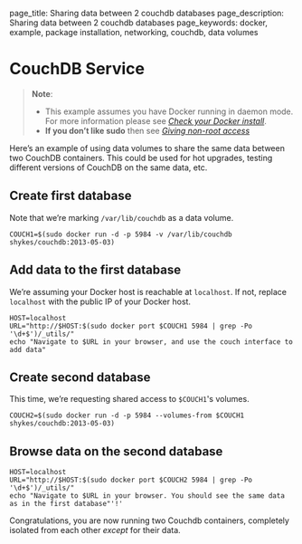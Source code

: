 page_title: Sharing data between 2 couchdb databases
page_description: Sharing data between 2 couchdb databases
page_keywords: docker, example, package installation, networking, couchdb, data volumes

# CouchDB Service

> **Note**: 
> 
> - This example assumes you have Docker running in daemon mode. For
>   more information please see [*Check your Docker
>   install*](../hello_world/#running-examples).
> - **If you don’t like sudo** then see [*Giving non-root
>   access*](../../installation/binaries/#dockergroup)

Here’s an example of using data volumes to share the same data between
two CouchDB containers. This could be used for hot upgrades, testing
different versions of CouchDB on the same data, etc.

## Create first database

Note that we’re marking `/var/lib/couchdb` as a data
volume.

    COUCH1=$(sudo docker run -d -p 5984 -v /var/lib/couchdb shykes/couchdb:2013-05-03)

## Add data to the first database

We’re assuming your Docker host is reachable at `localhost`. If not,
replace `localhost` with the public IP of your Docker host.

    HOST=localhost
    URL="http://$HOST:$(sudo docker port $COUCH1 5984 | grep -Po '\d+$')/_utils/"
    echo "Navigate to $URL in your browser, and use the couch interface to add data"

## Create second database

This time, we’re requesting shared access to `$COUCH1`'s volumes.

    COUCH2=$(sudo docker run -d -p 5984 --volumes-from $COUCH1 shykes/couchdb:2013-05-03)

## Browse data on the second database

    HOST=localhost
    URL="http://$HOST:$(sudo docker port $COUCH2 5984 | grep -Po '\d+$')/_utils/"
    echo "Navigate to $URL in your browser. You should see the same data as in the first database"'!'

Congratulations, you are now running two Couchdb containers, completely
isolated from each other *except* for their data.
